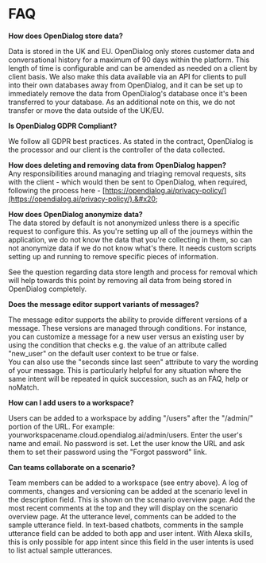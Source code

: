 # FAQ

**How does OpenDialog store data?**

Data is stored in the UK and EU. OpenDialog only stores customer data and conversational history for a maximum of 90 days within the platform. This length of time is configurable and can be amended as needed on a client by client basis. We also make this data available via an API for clients to pull into their own databases away from OpenDialog, and it can be set  up to immediately remove the data from OpenDialog's database once it's been transferred to your database. As an additional note on this, we do not transfer or move the data outside of the UK/EU.

**Is OpenDialog GDPR Compliant?**&#x20;

We follow all GDPR best practices. As stated in the contract, OpenDialog is the processor and our client is the controller of the data collected.

**How does deleting and removing data from OpenDialog happen?**\
Any responsibilities around managing and triaging removal requests, sits with the client - which would then be sent to OpenDialog, when required, following the process here - [https://opendialog.ai/privacy-policy/](https://opendialog.ai/privacy-policy/).&#x20;

**How does OpenDialog anonymize data?**\
The data stored by default is not anonymized unless there is a specific request to configure this. As you're setting up all of the journeys within the application, we do not know the data that you're collecting in them, so can not anonymize data if we do not know what's there. It needs custom scripts setting up and running to remove specific pieces of information.&#x20;

See the question regarding data store length and process for removal which will help towards this point by removing all data from being stored in OpenDialog completely.&#x20;

**Does the message editor support variants of messages?**

The message editor supports the ability to provide different versions of a message. These versions are managed through conditions. For instance, you can customize a message for a new user versus an existing user by using the condition that checks e.g. the value of an attribute called "new\_user" on the default user context to be true or false. \
You can also use the "seconds since last seen" attribute to vary the wording of your message. This is particularly helpful for any situation where the same intent will be repeated in quick succession, such as an FAQ, help or noMatch.&#x20;

**How can I add users to a workspace?**

Users can be added to a workspace by adding "/users" after the "/admin/" portion of the URL. For example: yourworkspacename.cloud.opendialog.ai/admin/users. Enter the user's name and email. No password is set. Let the user know the URL and ask them to set their password using the "Forgot password" link.&#x20;

**Can teams collaborate on a scenario?**

Team members can be added to a workspace (see entry above). A log of comments, changes and versioning can be added at the scenario level in the description field. This is shown on the scenario overview page. Add the most recent comments at the top and they will display on the scenario overview page. At the utterance level, comments can be added to the sample utterance field. In text-based chatbots, comments in the sample utterance field can be added to both app and user intent. With Alexa skills, this is only possible for app intent since this field in the user intents is used to list actual sample utterances.&#x20;

&#x20;
